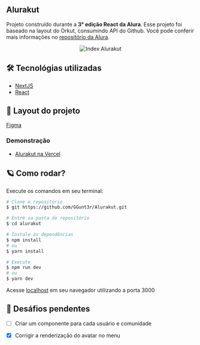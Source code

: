 ## Alurakut

Projeto construído durante a **3° edição React da Alura**. Esse projeto foi baseado na layout do Orkut, consumindo API do Github.
Você pode conferir mais informações no [repositório da Alura](https://github.com/alura-challenges/alurakut/).

<p align="center">
   <img src="https://i.imgur.com/yp44zXp.jpg" alt="Index Alurakut"/>
</p>

## 🛠 Tecnológias utilizadas
- [NextJS](https://nextjs.org/)
- [React](https://pt-br.reactjs.org/)

## :art: Layout do projeto

[Figma](https://www.figma.com/file/xHF0n0qxiE2rqjqAILiBUB/Alurakut?node-id=58%3A0)

### Demonstração
- [Alurakut na Vercel](https://alurakut-five-gamma.vercel.app/)

## 🪐 Como rodar?
Execute os comandos em seu terminal: 
```bash
# Clone o repositório
$ git https://github.com/GGunt3r/Alurakut.git

# Entre na pasta do repositório
$ cd alurakut

# Instale as dependências
$ npm install
# ou
$ yarn install

# Execute
$ npm run dev
# ou
$ yarn dev
```

Acesse [localhost](http://localhost:3000) em seu navegador utilizando a porta 3000


## 🔨 Desáfios pendentes
- [ ] Criar um componente para cada usuário e comunidade
- [x] Corrigir a renderização do avatar no menu


